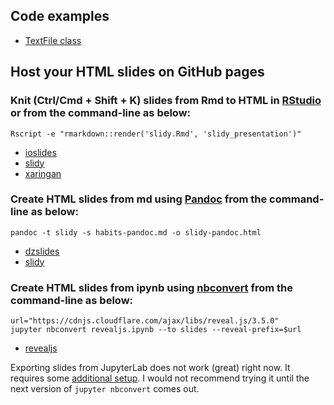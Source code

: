 ## Code examples

- [TextFile class](https://github.com/marskar/biof309_fall2018/blob/master/textfile.md)

## Host your HTML slides on GitHub pages

### Knit (Ctrl/Cmd + Shift + K) slides from Rmd to HTML in [RStudio](https://rmarkdown.rstudio.com/lesson-11.html) or from the command-line as below:

```
Rscript -e "rmarkdown::render('slidy.Rmd', 'slidy_presentation')"
```
- [ioslides](/biof309_fall2018/slides/ioslides.html)
- [slidy](/biof309_fall2018/slides/slidy.html)
- [xaringan](/biof309_fall2018/slides/xaringan.html)

### Create HTML slides from md using [Pandoc](http://pandoc.org/MANUAL.html#producing-slide-shows-with-pandoc) from the command-line as below:

```
pandoc -t slidy -s habits-pandoc.md -o slidy-pandoc.html
```
- [dzslides](/biof309_fall2018/slides/dzslides-pandoc.html)
- [slidy](/biof309_fall2018/slides/slidy-pandoc.html)

### Create HTML slides from ipynb using [nbconvert](https://nbconvert.readthedocs.io/en/latest/) from the command-line as below:

```
url="https://cdnjs.cloudflare.com/ajax/libs/reveal.js/3.5.0"
jupyter nbconvert revealjs.ipynb --to slides --reveal-prefix=$url
```

- [revealjs](/biof309_fall2018/slides/revealjs.slides.html)

Exporting slides from JupyterLab does not work (great) right now.
It requires some [additional setup](https://github.com/jupyterlab/jupyterlab/issues/4067).
I would not recommend trying it until the next version of `jupyter nbconvert` comes out.
